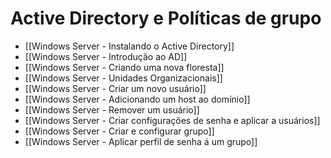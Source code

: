 # Active Directory e Políticas de grupo

- [[Windows Server - Instalando o Active Directory]]
- [[Windows Server - Introdução ao AD]]
- [[Windows Server - Criando uma nova floresta]]
- [[Windows Server - Unidades Organizacionais]]
- [[Windows Server - Criar um novo usuário]]
- [[Windows Server - Adicionando um host ao domínio]]
- [[Windows Server - Remover um usuário]]
- [[Windows Server - Criar configurações de senha e aplicar a usuários]]
- [[Windows Server - Criar e configurar grupo]]
- [[Windows Server - Aplicar perfil de senha á um grupo]]































